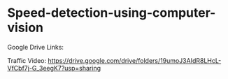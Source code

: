 # Speed-detection-using-computer-vision
Google Drive Links:

Traffic Video:
https://drive.google.com/drive/folders/19umoJ3AIdR8LHcL-VfCbf7j-G_3eegK7?usp=sharing
